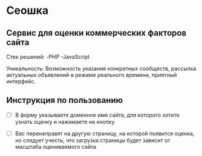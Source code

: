 # Сеошка
## Сервис для оценки коммерческих факторов сайта 


Стек решений:
-PHP
-JavaScript
	
Уникальность: Возможность указания конкретных сообществ, рассылка актуальных объявлений в режиме реального времени, приятный интерфейс.

## Инструкция по пользованию
- [ ] В форму указываете доменное имя сайта, для которого хотите узнать оценку и нажимаете на кнопку
- [ ] Вас перенаправят на другую страницу, на которой появится оценка, но следует учесть, что загрузка страницы будет зависит от масштаба оцениваемого сайта	

